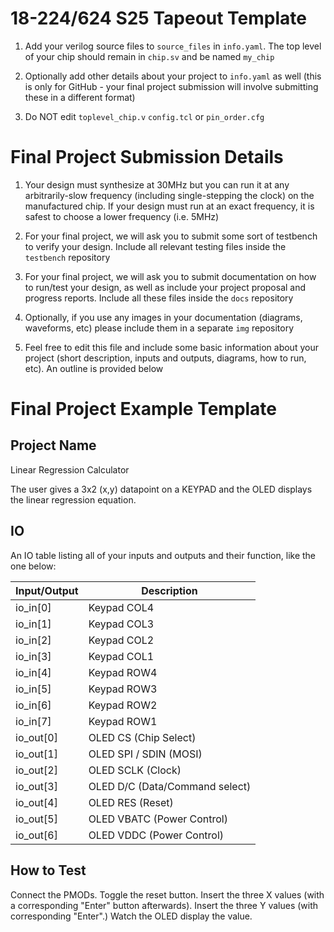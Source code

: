 # 18-224/624 S25 Tapeout Template


1. Add your verilog source files to `source_files` in `info.yaml`. The top level of your chip should remain in `chip.sv` and be named `my_chip`

  
  

2. Optionally add other details about your project to `info.yaml` as well (this is only for GitHub - your final project submission will involve submitting these in a different format)

3. Do NOT edit `toplevel_chip.v`  `config.tcl` or `pin_order.cfg`

 # Final Project Submission Details 
  
1. Your design must synthesize at 30MHz but you can run it at any arbitrarily-slow frequency (including single-stepping the clock) on the manufactured chip. If your design must run at an exact frequency, it is safest to choose a lower frequency (i.e. 5MHz)

  

2. For your final project, we will ask you to submit some sort of testbench to verify your design. Include all relevant testing files inside the `testbench` repository

  
  

3. For your final project, we will ask you to submit documentation on how to run/test your design, as well as include your project proposal and progress reports. Include all these files inside the `docs` repository

  
  

4. Optionally, if you use any images in your documentation (diagrams, waveforms, etc) please include them in a separate `img` repository

  

5. Feel free to edit this file and include some basic information about your project (short description, inputs and outputs, diagrams, how to run, etc). An outline is provided below

# Final Project Example Template


## Project Name

Linear Regression Calculator

The user gives a 3x2 (x,y) datapoint on a KEYPAD and the OLED displays the linear regression equation. 

## IO

An IO table listing all of your inputs and outputs and their function, like the one below:

| Input/Output | Description                                      |
|--------------|--------------------------------------------------|
| io_in[0]     | Keypad COL4                                      |
| io_in[1]     | Keypad COL3                                      |
| io_in[2]     | Keypad COL2                                      |
| io_in[3]     | Keypad COL1                                      |
| io_in[4]     | Keypad ROW4                                      |
| io_in[5]     | Keypad ROW3                                      |
| io_in[6]     | Keypad ROW2                                      |
| io_in[7]     | Keypad ROW1                                      |
| io_out[0]    | OLED CS (Chip Select)                            |
| io_out[1]    | OLED SPI / SDIN (MOSI)                           |
| io_out[2]    | OLED SCLK (Clock)                                |
| io_out[3]    | OLED D/C (Data/Command select)                   |
| io_out[4]    | OLED RES (Reset)                                 |
| io_out[5]    | OLED VBATC (Power Control)                       |
| io_out[6]    | OLED VDDC (Power Control)                        |



## How to Test

Connect the PMODs. Toggle the reset button. Insert the three X values (with a corresponding "Enter" button afterwards). Insert the three Y values (with corresponding "Enter".) Watch the OLED display the value.
